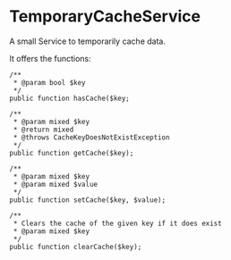 # TemporaryCacheService
A small Service to temporarily cache data.

It offers the functions:

    /**
     * @param bool $key
     */
    public function hasCache($key;

    /**
     * @param mixed $key
     * @return mixed
     * @throws CacheKeyDoesNotExistException
     */
    public function getCache($key);

    /**
     * @param mixed $key
     * @param mixed $value
     */
    public function setCache($key, $value);

    /**
     * Clears the cache of the given key if it does exist
     * @param mixed $key
     */
    public function clearCache($key);